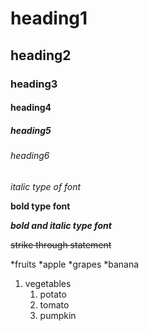 # heading1
## heading2
### heading3
#### heading4
##### heading5
###### heading6 
*italic type of font*

**bold type font**

***bold and italic type font***

~~strike through statement~~

*fruits
 *apple
 *grapes
 *banana
1. vegetables  
     1.  potato
     2.  tomato
     3.  pumpkin
